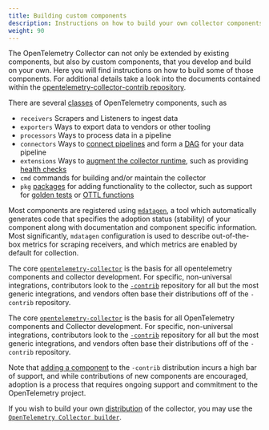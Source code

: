 ```yaml
---
title: Building custom components
description: Instructions on how to build your own collector components
weight: 90
---
```


The OpenTelemetry Collector can not only be extended by existing components, but
also by custom components, that you develop and build on your own. Here you will
find instructions on how to build some of those components. For additional
details take a look into the documents contained within the
[opentelemetry-collector-contrib repository](https://github.com/open-telemetry/opentelemetry-collector-contrib/blob/main/README.md).

There are several [classes](https://github.com/open-telemetry/opentelemetry-collector/blob/main/cmd/mdatagen/main.go#L184) of OpenTelemetry components, such as

- `receivers` Scrapers and Listeners to ingest data
- `exporters` Ways to export data to vendors or other tooling
- `processors` Ways to process data in a pipeline
- `connectors` Ways to [connect pipelines](./connector/) and form a
  [DAG](https://en.wikipedia.org/wiki/Directed_acyclic_graph) for your data
  pipeline
- `extensions` Ways to
  [augment the collector runtime](https://github.com/open-telemetry/opentelemetry-collector/blob/main/extension/README.md),
  such as providing
  [health checks](https://github.com/open-telemetry/opentelemetry-collector-contrib/blob/main/extension/healthcheckextension/README.md)
- `cmd` commands for building and/or maintain the collector
- `pkg` [packages](https://github.com/search?q=org%3Aopen-telemetry+%22class%3A+pkg%22&type=code) for adding functionality to the collector, such as support for [golden tests](https://github.com/open-telemetry/opentelemetry-collector-contrib/tree/main/pkg/golden#readme) or [OTTL functions](https://github.com/open-telemetry/opentelemetry-collector-contrib/tree/main/pkg/ottl#readme)


Most components are registered using [`mdatagen`](https://github.com/open-telemetry/opentelemetry-collector/tree/main/cmd/mdatagen#readme), a tool which automatically generates code that specifies the adoption status (stability) of your component along with documentation and component specific information. Most significantly, `mdatagen` configuration is used to describe out-of-the-box metrics for scraping receivers, and which metrics are enabled by default for collection.

The core
[`opentelemetry-collector`](https://github.com/open-telemetry/opentelemetry-collector/blob/main/README.md)
is the basis for all opentelemetry components and collector development. For
specific, non-universal integrations, contributors look to the
[`-contrib`](https://github.com/open-telemetry/opentelemetry-collector-contrib/blob/main/README.md)
repository for all but the most generic integrations, and vendors often base
their distributions off of the `-contrib` repository.

The core [`opentelemetry-collector`](https://github.com/open-telemetry/opentelemetry-collector/blob/main/README.md) is the basis for all OpenTelemetry components and Collector development. For specific, non-universal integrations, contributors look to the [`-contrib`](https://github.com/open-telemetry/opentelemetry-collector-contrib/blob/main/README.md) repository for all but the most generic integrations, and vendors often base their distributions off of the `-contrib` repository.

Note that [adding a component](https://github.com/open-telemetry/opentelemetry-collector-contrib/blob/main/CONTRIBUTING.md#adding-new-components) to the `-contrib` distribution incurs a high bar of support, and while contributions of new components are encouraged, adoption is a process that requires ongoing support and commitment to the OpenTelemetry project.

If you wish to build your own [distribution](../distributions/) of the collector, you may use the [`OpenTelemetry Collector builder`](../custom-collector).
